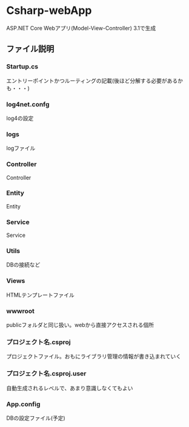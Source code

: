 # Csharp-webApp


ASP.NET Core Webアプリ(Model-View-Controller)
3.1で生成

## ファイル説明
### Startup.cs
エントリーポイントかつルーティングの記載(後ほど分解する必要があるかも・・・)

### log4net.confg
log4の設定

### logs
logファイル

### Controller
Controller

### Entity
Entity

### Service
Service

### Utils
DBの接続など

### Views
HTMLテンプレートファイル

### wwwroot
publicフォルダと同じ扱い。webから直接アクセスされる個所




### プロジェクト名.csproj
プロジェクトファイル。おもにライブラリ管理の情報が書き込まれていく

### プロジェクト名.csproj.user
自動生成されるレベルで、あまり意識しなくてもよい

### App.config
DBの設定ファイル(予定)
